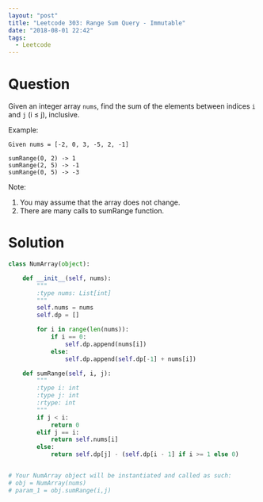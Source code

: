 ```yaml
---
layout: "post"
title: "Leetcode 303: Range Sum Query - Immutable"
date: "2018-08-01 22:42"
tags:
  - Leetcode
---
```


# Question
Given an integer array `nums`, find the sum of the elements between indices `i` and `j` (i ≤ j), inclusive.

Example:
```
Given nums = [-2, 0, 3, -5, 2, -1]

sumRange(0, 2) -> 1
sumRange(2, 5) -> -1
sumRange(0, 5) -> -3
```

Note:

1. You may assume that the array does not change.
1. There are many calls to sumRange function.


# Solution
```python
class NumArray(object):

    def __init__(self, nums):
        """
        :type nums: List[int]
        """
        self.nums = nums
        self.dp = []

        for i in range(len(nums)):
            if i == 0:
                self.dp.append(nums[i])
            else:
                self.dp.append(self.dp[-1] + nums[i])

    def sumRange(self, i, j):
        """
        :type i: int
        :type j: int
        :rtype: int
        """
        if j < i:
            return 0
        elif j == i:
            return self.nums[i]
        else:
            return self.dp[j] - (self.dp[i - 1] if i >= 1 else 0)


# Your NumArray object will be instantiated and called as such:
# obj = NumArray(nums)
# param_1 = obj.sumRange(i,j)
```
